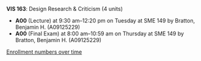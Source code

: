 **VIS 163**: Design Research & Criticism (4 units)

- **A00** (Lecture) at 9:30 am–12:20 pm on Tuesday at SME 149 by Bratton, Benjamin H. (A09125229)
- **A00** (Final Exam) at 8:00 am–10:59 am on Thursday at SME 149 by Bratton, Benjamin H. (A09125229)

[Enrollment numbers over time](./VIS163.tsv)
